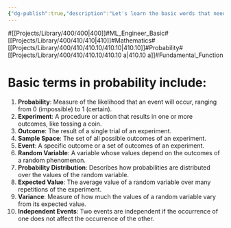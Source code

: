 ```yaml
---
{"dg-publish":true,"description":"Let's learn the basic words that need to be defined strictly in probability theory.","permalink":"/projects/library/400/410/410-10/410-10-a/","dgPassFrontmatter":true,"noteIcon":"0","created":"2024-01-21T17:54:33.152+09:00","updated":"2024-04-10T19:54:15.955+09:00"}
---
```


#[[Projects/Library/400/400\|400]]#ML_Engineer_Basic#[[Projects/Library/400/410/410\|410]]#Mathematics#[[Projects/Library/400/410/410.10/410.10\|410.10]]#Probability#[[Projects/Library/400/410/410.10/410.10 a\|410.10 a]]#Fundamental_Function






# Basic terms in probability include:

1. **Probability**: Measure of the likelihood that an event will occur, ranging from 0 (impossible) to 1 (certain).
2. **Experiment**: A procedure or action that results in one or more outcomes, like tossing a coin.
3. **Outcome**: The result of a single trial of an experiment.
4. **Sample Space**: The set of all possible outcomes of an experiment.
5. **Event**: A specific outcome or a set of outcomes of an experiment.
6. **Random Variable**: A variable whose values depend on the outcomes of a random phenomenon.
7. **Probability Distribution**: Describes how probabilities are distributed over the values of the random variable.
8. **Expected Value**: The average value of a random variable over many repetitions of the experiment.
9. **Variance**: Measure of how much the values of a random variable vary from its expected value.
10. **Independent Events**: Two events are independent if the occurrence of one does not affect the occurrence of the other.




